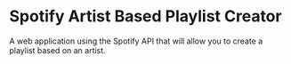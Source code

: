 # Spotify Artist Based Playlist Creator

A web application using the Spotify API that will allow you to create a playlist based on an artist. 